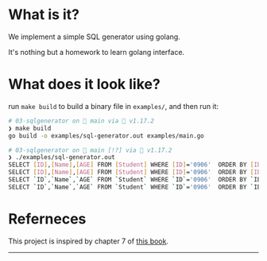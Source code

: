 # What is it?

We implement a simple SQL generator using golang.

It's nothing but a homework to learn golang interface.

# What does it look like?

run `make build` to build a binary file in `examples/`, and then run it:

```bash
# 03-sqlgenerator on 🌱 main via 🐹 v1.17.2 
❯ make build
go build -o examples/sql-generator.out examples/main.go

# 03-sqlgenerator on 🌱 main [!?] via 🐹 v1.17.2 
❯ ./examples/sql-generator.out 
SELECT [ID],[Name],[AGE] FROM [Student] WHERE [ID]='0906'  ORDER BY [ID] ASC 
SELECT [ID],[Name],[AGE] FROM [Student] WHERE [ID]='0906'  ORDER BY [ID] ASC  offset 0 rows fetch next 20 rows only 
SELECT `ID`,`Name`,`AGE` FROM `Student` WHERE `ID`='0906'  ORDER BY `ID` ASC 
SELECT `ID`,`Name`,`AGE` FROM `Student` WHERE `ID`='0906'  ORDER BY `ID` ASC  limit 0,20

```

# Referneces

This project is inspired by chapter 7 of [this book](http://product.dangdang.com/29120162.html).

---
